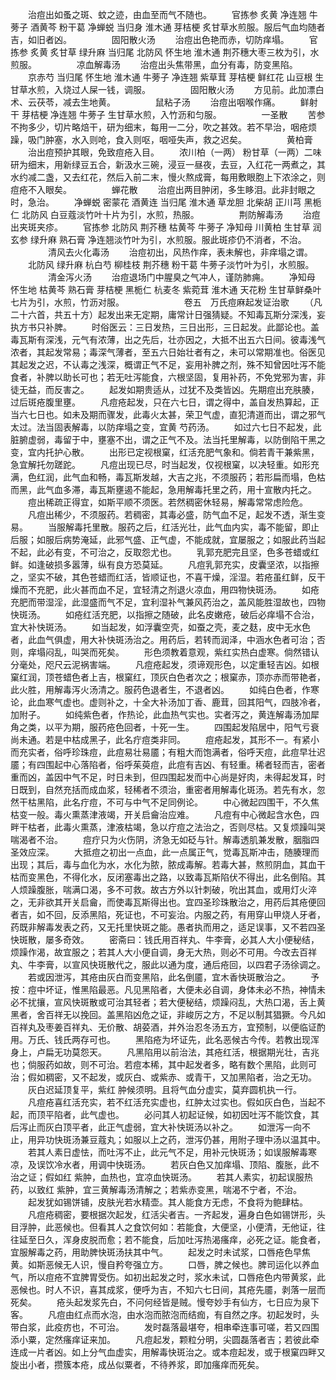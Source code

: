 <!-- { "loadSidebar": true } -->
　　治痘出如蚤之斑、蚊之迹，由血至而气不随也。
　　官拣参 炙黄 净连翘 牛蒡子 酒黄芩 粉干葛 净蝉蜕 当归身 淮木通 芽桔梗 炙甘草水煎服。服后气血均随者吉，如旧者凶。
　　
　　固阳散火汤
　　治痘出色艳而赤，切防痒塌。
　　官拣参 炙黄 炙甘草 绿升麻 当归尾 北防风 怀生地 淮木通 荆芥穗大枣三枚为引，水煎服。
　　
　　凉血解毒汤
　　治痘出头焦带黑，血分有毒，防变黑陷。
　　京赤芍 当归尾 怀生地 淮木通 牛蒡子 净连翘 紫草茸 芽桔梗 鲜红花 山豆根 生甘草水煎，入烧过人屎一钱，调服。
　　
　　固阳散火汤
　　方见前。此加漂白术、云茯苓，减去生地黄。
　　
　　鼠粘子汤
　　治痘出咽喉作痛。
　　鲜射干 芽桔梗 净连翘 牛蒡子 生甘草水煎，入竹沥和匀服。
　　
　　一圣散
　　苦参不拘多少，切片略焙干，研为细末，每用一二分，吹之甚效。若不早治，咽疮烦躁，吸门肿塞，水入则呛，食入则呕，咽哑失声，救之迟矣。
　　
　　黄柏膏
　　治出痘预护其眼，免致痘疮入目。
　　浓川柏（一两） 粉甘草（一两）二味研为细末，用新绿豆五合，新汲水三碗，浸豆一昼夜，去豆，入红花一两煮之，其水约减二盏，又去红花，然后入前二末，慢火熬成膏，每用敷眼胞上下浓涂之，则痘疮不入眼矣。
　　
　　蝉花散
　　治痘出两目肿闭，多生眵泪。此非封眼之时，急治。
　　净蝉蜕 密蒙花 酒黄连 当归尾 淮木通 草龙胆 北柴胡 正川芎 黑栀仁 北防风 白豆蔻淡竹叶十片为引，水煎，热服。
　　
　　荆防解毒汤
　　治痘出夹斑夹疹。
　　官拣参 北防风 荆芥穗 枯黄芩 牛蒡子 净知母 川黄柏 生甘草 润玄参 绿升麻 熟石膏 净连翘淡竹叶为引，水煎服。服此斑疹仍不消者，不治。
　　
　　清风去火化毒汤
　　治痘初出，风热作痒，表未解也，非痒塌之谓。
　　北防风 绿升麻 杭白芍 柳桂枝 荆芥穗 粉干葛 牛蒡子淡竹叶为引，水煎服。
　　
　　清金泻火汤
　　治痘退场门中腥臭之气冲人，谨防肺痈。
　　净知母 怀生地 枯黄芩 熟石膏 芽桔梗 黑栀仁 杭麦冬 紫菀茸 淮木通 天花粉 生甘草鲜桑叶七片为引，水煎，竹沥对服。
　　
　　
　　卷五　万氏痘麻起发证治歌
　　（凡二十六首，共五十方）起发出来无定期，庸常计日强猜疑。不知毒瓦斯分深浅，妄执方书只补脾。
　　时俗医云：三日发热，三日出形，三日起发。此鄙论也。盖毒瓦斯有深浅，元气有浓薄，出之先后，壮亦因之，大抵不出五六日间。彼毒浅气浓者，其起发常易；毒深气薄者，至五六日始壮者有之，未可以常期准也。俗医见其起发之迟，不认毒之浅深，概谓正气不足，妄用补脾之剂，殊不知曾因吐泻不能食者，补脾以助长可也；若无吐泻能食，六根坚固，复用补药，不免党邪为害，非徒无益，而反害之。
　　起发如期贵适从，过犹不及类皆凶。先期痘出充肤腠，过后斑疮腹里壅。
　　凡痘疮起发，只在六七日，谓之得中，盖自发热算起，正当六七日也。如未及期而骤发，此毒火太甚，荣卫气虚，直犯清道而出，谓之邪气太过。法当固表解毒，以防痒塌之变，宜黄 芍药汤。
　　如过六七日不起发，此脏腑虚弱，毒留于中，壅塞不出，谓之正气不及。法当托里解毒，以防倒陷干黑之变，宜内托护心散。
　　出形已定视根窠，红活充肥气象和。倘若青干兼紫黑，急宜解托勿蹉跎。
　　凡痘出现已尽，时当起发，仅视根窠，以决轻重。如形充满，色红润，此气血和畅，毒瓦斯发越，大吉之兆，不须服药；若形扁而塌，色枯而黑，此气血多滞，毒瓦斯壅遏不能起，急用解毒托里之药，用十宣散内托之。
　　痘出稀疏正得宜，如斯平顺不须医。若然稠密休轻易，解毒常常虑险危。
　　凡痘出稀少，不须服药。若稠密，其毒必盛，防气血不足，起发不透，渐生变易。
　　当服解毒托里散。服药之后，红活光壮，此气血内实，毒不能留，即止后服；如服后病势淹延，此邪气盛、正气虚，不能成就，宜屡服之；如服此药当起不起，此必有变，不可治之，反取怨尤也。
　　乳郭充肥完且坚，色多苍蜡或红鲜。如逢破损多嚣薄，纵有良方恐莫延。
　　凡痘乳郭充实，皮囊坚浓，以指擦之，坚实不破，其色苍蜡而红活，皆顺证也，不喜干燥，淫湿。若疮虽红鲜，反干燥而不充肥，此火甚而血不足，宜轻清之剂退火凉血，用四物快斑汤。
　　如疮充肥而带湿淫，此湿盛而气不足，宜利湿补气兼风药治之，盖风能胜湿故也，四物快斑汤。
　　如疮红活充肥，以指擦之随破，此名皮嫩疮，破后必痒塌不合治，宜大补快斑汤。
　　如当起发，如浮囊空壳，如蚕之壳，麦之麸，皮中无水色者，此血气俱虚，用大补快斑汤治之。用药后，若转而润泽，中涵水色者可治；否则，痒塌闷乱，叫哭而死矣。
　　形色须教着意观，紫红实热白虚寒。倘然错认分毫处，咫尺云泥祸害端。
　　凡痘疮起发，须谛观形色，以定重轻吉凶。如根窠红润，顶苍蜡色者上吉，根窠红，顶灰白色者次之；根窠赤，顶亦赤而带艳者，此火胜，用解毒泻火汤清之。服药色退者生，不退者凶。
　　如纯白色者，作寒论，此血寒气虚也。虚则补之，十全大补汤加丁香、鹿茸，回其阳气，四肢冷者，加附子。
　　如纯紫色者，作热论，此血热气实也。实者泻之，黄连解毒汤加犀角之类，以平为期，服药疮色回者，十死一生。
　　四围起发陷居中，阳气亏衰尚未通。若是中枯成黑子，此名疔痘类非同。
　　痘疮起发，其形不一。有紧小而充实者，俗呼珍珠痘，此痘易壮易靥；有粗大而饱满者，俗呼天痘，此痘早壮迟靥；有四围起中心落陷者，俗呼茱萸痘，此痘有吉凶、有轻重。稀者轻而吉，密者重而凶，盖因中气不足，时日未到，但四围起发而中心尚是好肉，未得起发耳，时日既到，自然充括而成血浆，轻稀者不须治，重密者用解毒化斑汤。若先有水，忽然干枯黑陷，此名疔痘，不可与中气不足同例论。
　　中心微起四围干，不久焦枯变一般。毒火熏蒸津液竭，开关启龠治应难。
　　凡痘有中心微起含水色，四畔干枯者，此毒火熏蒸，津液枯竭，急以疔痘之法治之，否则尽枯。又复烦躁叫哭喘渴者不治。
　　痘疔只为火伤阴，济急无如砭与针。解毒透肌兼发散，胭脂四圣效应深。
　　大抵痘之初出一点血，此一点属正气，觉毒瓦斯冲击，随腠理而出现；其后，毒与血化为水，水化为脓，脓成毒解。若毒大甚，熬煎阴血，其血干枯而变黑色，不得化水，反闭塞毒出之路，以致毒瓦斯陷伏不得出，此名倒陷。其人烦躁腹胀，喘满口渴，多不可救。故古方外以针刺破，吮出其血，或用灯火淬之，无非欲其开关启龠，而使毒瓦斯得出也。宜四圣珍珠散治之，用药后其疮便回者吉，如不回，反添黑陷，死证也，不可妄治。内服之药，有用穿山甲烧人牙者，药既非解毒发表之药，又无托里快斑之能。愚者执而用之，适足误事，又不若四圣快斑散，屡多奇效。
　　密斋曰：钱氏用百祥丸、牛李膏，必其人大小便秘结，烦躁作渴，故宜服之；若其人大小便自调，身无大热，则必不可用。今改去百祥丸、牛李膏，以宣风快斑散代之，服此以通为度，通后疮回，以四君子汤徐调之。
　　若或因泄泻，其疮由灰白而变黑陷，此名倒靥，宜木香快斑散治之。
　　予按：痘中坏证，惟黑陷最恶。凡见黑陷者，大便未必自调，身体未必不热，神情未必不扰攘，宣风快斑散或可治其轻者；若大便秘结，烦躁闷乱，大热口渴，舌上黄黑者，舍百祥无以挽回。盖黑陷凶危之证，非峻厉之方，不足以制其猖獗。今凡如百祥丸及枣姜百祥丸、无价散、胡荽酒，并外治忍冬汤五方，宜预制，以便临证酌用。万氏、钱氏两存可也。
　　黑陷疮为坏证先，此名恶候古今传。若教出现浑身上，卢扁无功莫怨天。
　　凡黑陷用以前治法，其疮红活，根据期光壮，吉兆也；倘服药如故，则不可治。若痘本稀，其中起发者多，略有数个黑陷，此则可治；假如稠密，又不起发，或灰白、或紫赤、或青干，又加黑陷者，治之无功。
　　灰白迟延顶复平，紫红 肿候须明。且将气血分虚实，莫弃圆机执一行。
　　凡痘疮喜红活充实，若不红活充实虚也，红肿太过实也。假如灰白色，当起不起，而顶平陷者，此气虚也。
　　必问其人初起证候，如初因吐泻不能饮食，其后泻止而灰白顶平者，此正气虚弱，宜大补快斑汤以补之。
　　如泄泻一向不止，用异功快斑汤兼豆蔻丸；如服以上之药，泄泻仍甚，用附子理中汤以温其中。
　　若其人素日虚怯，而吐泻不止，此元气不足，用补元快斑汤；如误服解毒寒凉，及误饮冷水者，用调中快斑汤。
　　若灰白色又加痒塌、顶陷、腹胀，此不治之证；假如红 紫肿，血热也，宜凉血快斑汤。
　　若其人素实，初起误服热药，以致红 紫肿，宜三黄解毒汤清解之；若紫赤变黑，喘渴不宁者，不治。
　　起发犹如锡饼铺，皮肤光若水精壶。其人能食方无虑，不食将为鲍肆枯。
　　凡痘疮稠密，要根据次起发，红活尖者吉。一齐起发，遍身白色如锡饼形，头目浮肿，此恶候也。但看其人之食饮何如：若能食，大便坚，小便清，无他证，往往延至日久，浑身皮脱而愈；若不能食，后加吐泻热渴瘙痒，必死之证。能食者，宜服解毒之药，用助脾快斑汤扶其中气。
　　起发之时未试浆，口唇疮色早焦黄。如斯恶候无人识，慢自矜夸强立方。
　　口唇，脾之候也。脾司运化以养血气，所以痘疮不宜脾胃受伤。如初出起发之时，浆水未试，口唇疮色内带黄浆，此恶候也。时人不识，喜其成浆，便呼为吉，不知六七日间，其疮先靥，剥落一层而死矣。
　　疮头起发浆先白，不问何经皆是贼。慢夸妙手有仙方，七日应为泉下客。
　　凡痘由红点而水泡，由水泡而脓泡而结痂，有自然之序。初起发时，头带白浆，此疫疠也，不可治。
　　发时磊落最堪夸，相串牵连事可嗟，若又四围添小粟，定然瘙痒证来加。
　　凡痘起发，颗粒分明，尖圆磊落者吉；若彼此牵连成一片者凶。如上分气血虚实，用解毒快斑治之。或本痘起发，或于根窠四畔又旋出小者，攒簇本疮，成丛似粟者，不待养浆，即加瘙痒而死矣。
